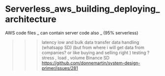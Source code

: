 # Serverless_aws_building_deploying_architecture
AWS code files _ can contain server code also _ (95% serverless)


>>> latency low and bulk data transfer data handling (whatsapp SD) (but from where i will get data from companies? or like buying and selling right )
>>> testing ? stress , load , volume
>>> Binance SD
>>> https://github.com/donnemartin/system-design-primer/issues/281